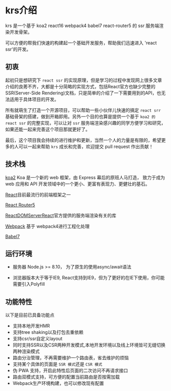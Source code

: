 # krs介绍

krs 是一个基于 koa2 react16  webpack4 babel7 react-router5 的 ssr 服务端渲染开发骨架。

可以方便的帮我们快速的构建起一个基础开发服务，帮助我们迅速进入 'react ssr'的开发。

##  初衷

起初只是想研究下 `react ssr` 的实现原理，但是学习的过程中发现网上很多文章介绍的良莠不齐，大都是十分简略的实现方式，包括React官方也缺少完整的SSR(Server-Side Rendering)文档，只是简单的介绍了一下需要用到的API，也无法适用于具体项目的开发。

所有就萌生了打造一个开源项目，可以帮助一些小伙伴儿快速的搞定 `react srr` 基础骨架的搭建，做到开箱即用。另外一个目的也算是提供一个基于  `koa2 的 react ssr` 的完整实现，可以让对 `ssr` 服务端渲染感兴趣的同学方便学习和研究，如果还能一起来完善这个项目那就更好了。


最后，这个项目我会持续的进行维护和更新，当然一个人的力量是有限的，希望更多的人可以一起来帮助 `krs` 成长和完善，欢迎提交 pull request 作出贡献！



## 技术栈

[koa2](https://koa.bootcss.com/) Koa 是一个新的 web 框架，由 Express 幕后的原班人马打造，
致力于成为 web 应用和 API 开发领域中的一个更小、更富有表现力、更健壮的基石。

[React](https://react.docschina.org/)目前最流行的前端框架之一

[React Router5](https://github.com/ReactTraining/react-router)

[ReactDOMServerReact](https://reactjs.org/docs/react-dom-server.html)官方提供的服务端渲染有关的库

[Webpack](https://www.webpackjs.com/)  基于 webpack4进行工程化处理

[Babel7](https://www.babeljs.cn/)




## 运行环境

* 服务器 Node.js >= 8.10， 为了原生的使用async/await语法

* 浏览器版本大于等于IE9, React支持到IE9，但为了更好的在IE下使用，你可能需要引入Polyfill

## 功能特性

以下是目前已具备功能点

* 支持本地开发HMR
* 支持tree shaking以及打包去重依赖
* 支持csr/ssr自定义layout
* 同时支持SSR以及CSR两种开发模式,本地开发环境以及线上环境皆可无缝切换两种渲染模式
* 路由分治管理，不再需要维护一个路由表，省去维护的烦恼
* 支持某个具体的页面是 `SSR 模式`还是 `CSR 模式`
* 伪 PWA 支持，开启此特性后页面的二次访问不再请求接口
* 路由双模式支持，可方便的配置当前路由是否按需加载
* Webpack生产环境构建，也可以修改现有配置




